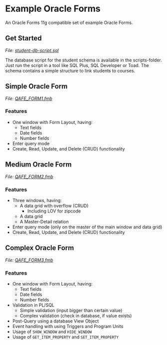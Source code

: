 # Example Oracle Forms

An Oracle Forms 11g compatible set of example Oracle Forms.

## Get Started

_File: [student-db-script.sql](script/student-db-script.sql?raw=true)_

The database script for the student schema is available in the scripts-folder. Just run the script in a tool like SQL Plus, SQL Developer or Toad. The schema contains a simple structure to link students to courses.

## Simple Oracle Form

_File: [QAFE_FORM1.fmb](QAFE_FORM1.fmb?raw=true)_

### Features

- One window with Form Layout, having:
  - Text fields
  - Date fields
  - Number fields
- Enter query mode
- Create, Read, Update, and Delete (CRUD) functionality


## Medium Oracle Form

_File: [QAFE_FORM2.fmb](QAFE_FORM2.fmb?raw=true)_

### Features

- Three windows, having:
  - A data grid with overflow (CRUD)
    - Including LOV for zipcode
  - A data grid
  - A Master-Detail relation
- Enter query mode (only on the master of the main window and data grid)
- Create, Read, Update, and Delete (CRUD) functionality

## Complex Oracle Form

_File: [QAFE_FORM3.fmb](QAFE_FORM3.fmb?raw=true)_

### Features

- One window with Form Layout, having:
  - Text fields
  - Date fields
  - Number fields
- Validation in PL/SQL
  - Simple validation (input bigger than certain value)
  - Complex validation (check in database, if value exists)
- Post-Query using a database View Object
- Event handling with using Triggers and Program Units
- Usage of `SHOW_WINDOW` and `HIDE_WINDOW`
- Usage of `GET_ITEM_PROPERTY` and `SET_ITEM_PROPERTY`
